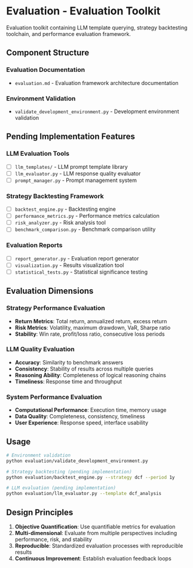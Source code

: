 # Evaluation - Evaluation Toolkit

Evaluation toolkit containing LLM template querying, strategy backtesting toolchain, and performance evaluation framework.

## Component Structure

### Evaluation Documentation
- `evaluation.md` - Evaluation framework architecture documentation

### Environment Validation
- `validate_development_environment.py` - Development environment validation

## Pending Implementation Features

### LLM Evaluation Tools
- [ ] `llm_templates/` - LLM prompt template library
- [ ] `llm_evaluator.py` - LLM response quality evaluator
- [ ] `prompt_manager.py` - Prompt management system

### Strategy Backtesting Framework
- [ ] `backtest_engine.py` - Backtesting engine
- [ ] `performance_metrics.py` - Performance metrics calculation
- [ ] `risk_analyzer.py` - Risk analysis tool
- [ ] `benchmark_comparison.py` - Benchmark comparison utility

### Evaluation Reports
- [ ] `report_generator.py` - Evaluation report generator
- [ ] `visualization.py` - Results visualization tool
- [ ] `statistical_tests.py` - Statistical significance testing

## Evaluation Dimensions

### Strategy Performance Evaluation
- **Return Metrics**: Total return, annualized return, excess return
- **Risk Metrics**: Volatility, maximum drawdown, VaR, Sharpe ratio
- **Stability**: Win rate, profit/loss ratio, consecutive loss periods

### LLM Quality Evaluation
- **Accuracy**: Similarity to benchmark answers
- **Consistency**: Stability of results across multiple queries
- **Reasoning Ability**: Completeness of logical reasoning chains
- **Timeliness**: Response time and throughput

### System Performance Evaluation
- **Computational Performance**: Execution time, memory usage
- **Data Quality**: Completeness, consistency, timeliness
- **User Experience**: Response speed, interface usability

## Usage

```bash
# Environment validation
python evaluation/validate_development_environment.py

# Strategy backtesting (pending implementation)
python evaluation/backtest_engine.py --strategy dcf --period 1y

# LLM evaluation (pending implementation)
python evaluation/llm_evaluator.py --template dcf_analysis
```

## Design Principles

1. **Objective Quantification**: Use quantifiable metrics for evaluation
2. **Multi-dimensional**: Evaluate from multiple perspectives including performance, risk, and stability
3. **Reproducible**: Standardized evaluation processes with reproducible results
4. **Continuous Improvement**: Establish evaluation feedback loops